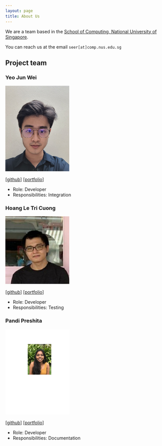 ```yaml
---
layout: page
title: About Us
---
```


We are a team based in the [School of Computing, National University of Singapore](http://www.comp.nus.edu.sg).

You can reach us at the email `seer[at]comp.nus.edu.sg`

## Project team

### Yeo Jun Wei

<img src="images/junwei3112.png" width="200px">

[[github](https://github.com/JunWei3112)] [[portfolio](team/yeojunwei.md)]

* Role: Developer
* Responsibilities: Integration

### Hoang Le Tri Cuong

<img src="images/ernestcuong.png" width="200px">

[[github](https://github.com/ErnestCuong)]
[[portfolio](team/ernestcuong.md)]

* Role: Developer
* Responsibilities: Testing

### Pandi Preshita

<img src="images/preshita01.png" width="200px">

[[github](http://github.com/preshita01)]
[[portfolio](team/preshita01.md)]

* Role: Developer
* Responsibilities: Documentation

